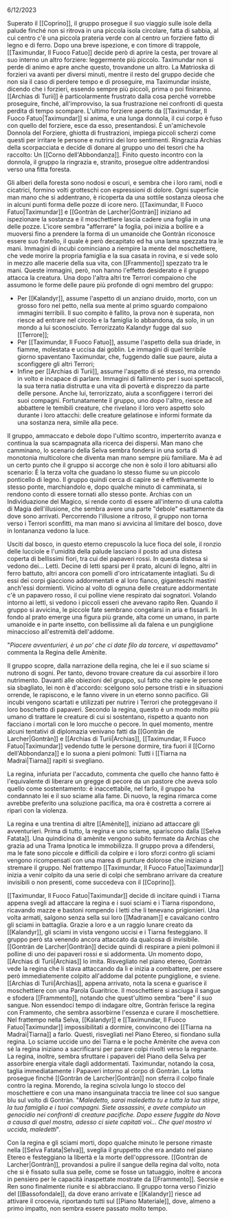 6/12/2023

Superato il [[Coprino]], il gruppo prosegue il suo viaggio sulle isole della palude finché non si ritrova in una piccola isola circolare, fatta di sabbia, al cui centro c'è una piccola prateria verde con al centro un forziere fatto di legno e di ferro.
Dopo una breve ispezione, e con timore di trappole, [[Taximundar, Il Fuoco Fatuo]] decide però di aprire la cesta, per trovare al suo interno un altro forziere: leggermente più piccolo.
Taximundar non si perde di animo e apre anche questo, trovandone un altro. 
La Matrioska di forzieri va avanti per diversi minuti, mentre il resto del gruppo decide che non sia il caso di perdere tempo e di proseguire, ma Taximundar insiste, dicendo che i forzieri, essendo sempre più piccoli, prima o poi finiranno. 
[[Archias di Turii]] è particolarmente frustrato dalla cosa perché vorrebbe proseguire, finché, all'improvviso, la sua frustrazione nei confronti di questa perdita di tempo scompare.
L'ultimo forziere aperto da [[Taximundar, Il Fuoco Fatuo|Taximundar]] si anima, e una lunga donnola, il cui corpo è fuso con quello del forziere, esce da esso, presentandosi. È un'amichevole Donnola del Forziere, ghiotta di frustrazioni, impiega piccoli scherzi come questi per irritare le persone e nutrirsi dei loro sentimenti. Ringrazia Archias della scorpacciata e decide di donare al gruppo uno dei tesori che ha raccolto: Un [[Corno dell'Abbondanza]]. 
Finito questo incontro con la donnola, il gruppo la ringrazia e, stranito, prosegue oltre addentrandosi verso una fitta foresta. 

Gli alberi della foresta sono nodosi e oscuri, e sembra che i loro rami, nodi e cicatrici, formino volti grotteschi con espressioni di dolore. Ogni superficie man mano che si addentrano, è ricoperta da una sottile sostanza oleosa che in alcuni punti forma delle pozze di icore nero. 
[[Taximundar, Il Fuoco Fatuo|Taximundar]] e [[Gontràn de Larcher|Gontràn]] iniziano ad ispezionare la sostanza e il moschettiere lascia cadere una foglia in una delle pozze. L'icore sembra "afferrare" la foglia, poi inizia a bollire e a muoversi fino a prendere la forma di un umanoide che Gontràn riconosce essere suo fratello, il quale è però decapitato ed ha una lama spezzata tra le mani. Immagini di incubi cominciano a riempire la mente del moschettiere, che vede morire la propria famiglia e la sua casata in rovina, e si vede solo in mezzo alle macerie della sua vita, con [[Frammento]] spezzato tra le mani. Queste immagini, però, non hanno l'effetto desiderato e il gruppo attacca la creatura.
Una dopo l'altra altri tre Terrori compaiono che assumono le forme delle paure più profonde di ogni membro del gruppo:
- Per [[Kalandyr]], assume l'aspetto di un anziano druido, morto, con un grosso foro nel petto, nella sua mente al primo sguardo compaiono immagini terribili. Il suo compito è fallito, la prova non è superata, non riesce ad entrare nel circolo e la famiglia lo abbandona, da solo, in un mondo a lui sconosciuto. Terrorizzato Kalandyr fugge dal suo [[Terrore]];
- Per [[Taximundar, Il Fuoco Fatuo]], assume l'aspetto della sua driade, in fiamme, molestata e uccisa dai goblin. Le immagini di quel terribile giorno spaventano Taximundar, che, fuggendo dalle sue paure, aiuta a sconfiggere gli altri Terrori;
- Infine per [[Archias di Turii]], assume l'aspetto di sé stesso, ma orrendo in volto e incapace di parlare. Immagini di fallimento per i suoi spettacoli, la sua terra natia distrutta e una vita di povertà e disprezzo da parte delle persone. Anche lui, terrorizzato, aiuta a sconfiggere i terrori dei suoi compagni.
Fortunatamente il gruppo, uno dopo l'altro, riesce ad abbattere le temibili creature, che rivelano il loro vero aspetto solo durante i loro attacchi: delle creature gelatinose e informi formate da una sostanza nera, simile alla pece. 

Il gruppo, ammaccato e debole dopo l'ultimo scontro, imperterrito avanza e continua la sua scampagnata alla ricerca dei dispersi. 
Man mano che camminano, lo scenario della Selva sembra fondersi in una sorta di monotonia multicolore che diventa man mano sempre più familiare. Ma è ad un certo punto che il gruppo si accorge che non è solo il loro abituarsi allo scenario: È la terza volta che guadano lo stesso fiume su un piccolo ponticello di legno. 
Il gruppo quindi cerca di capire se è effettivamente lo stesso ponte, marchiandolo e, dopo qualche minuto di camminata, si rendono conto di essere tornati allo stesso ponte. Archias con un Individuazione del Magico, si rende conto di essere all'interno di una calotta di Magia dell'illusione, che sembra avere una parte "debole" esattamente da dove sono arrivati. 
Percorrendo l'illusione a ritroso, il gruppo non torna verso i Terrori sconfitti, ma man mano si avvicina al limitare del bosco, dove in lontananza vedono la luce.

Usciti dal bosco, in questo eterno crepuscolo la luce fioca del sole, il ronzio delle lucciole e l'umidità della palude lasciano il posto ad una distesa coperta di bellissimi fiori, tra cui dei papaveri rossi. In questa distesa si vedono dei... Letti. Decine di letti sparsi per il prato, alcuni di legno, altri in ferro battuto, altri ancora con pomelli d'oro intricatamente intagliati. Su di essi dei corpi giacciono addormentati e al loro fianco, giganteschi mastini anch'essi dormienti. Vicino al volto di ognuna delle creature addormentate c'è un papavero rosso, il cui polline viene respirato dai sognatori. Volando intorno ai letti, si vedono i piccoli esseri che avevano rapito Ren. Quando il gruppo si avvicina, le piccole fate sembrano congelarsi in aria e fissarli. In fondo al prato emerge una figura più grande, alta come un umano, in parte umanoide e in parte insetto, con bellissime ali da falena e un pungiglione minaccioso all'estremità dell'addome. 

"*Piacere avventurieri, è un po' che ci date filo da torcere, vi aspettavamo*" commenta la Regina delle Amènite.

Il gruppo scopre, dalla narrazione della regina, che lei e il suo sciame si nutrono di sogni. Per tanto, devono trovare creature da cui assorbire il loro nutrimento. Davanti alle obiezioni del gruppo, sul fatto che rapire le persone sia sbagliato, lei non è d'accordo: scelgono solo persone tristi e in situazioni orrende, le rapiscono, e le fanno vivere in un eterno sonno pacifico. Gli incubi vengono scartati e utilizzati per nutrire i Terrori che proteggevano il loro boschetto di papaveri. Secondo la regina, questo è un modo molto più umano di trattare le creature di cui si sostentano, rispetto a quanto non facciano i mortali con le loro mucche o pecore. In quel momento, mentre alcuni tentativi di diplomazia venivano fatti da [[Gontràn de Larcher|Gontràn]] e [[Archias di Turii|Archias]], [[Taximundar, Il Fuoco Fatuo|Taximundar]] vedendo tutte le persone dormire, tira fuori il [[Corno dell'Abbondanza]] e lo suona a pieni polmoni: Tutti i [[Tiarna na Madraì|Tiarna]] rapiti si svegliano. 

La regina, infuriata per l'accaduto, commenta che quello che hanno fatto è l'equivalente di liberare un gregge di pecore da un pastore che aveva solo quello come sostentamento: è inaccettabile, nel farlo, il gruppo ha condannato lei e il suo sciame alla fame. Di nuovo, la regina rimarca come avrebbe preferito una soluzione pacifica, ma ora è costretta a correre ai ripari con la violenza.

La regina e una trentina di altre [[Amènite]], iniziano ad attaccare gli avventurieri. Prima di tutto, la regina e uno sciame, spariscono dalla [[Selva Fatata]]. Una quindicina di amènite vengono subito fermate da Archias che grazia ad una Trama Ipnotica le immobilizza. Il gruppo prova a difendersi, ma le fate sono piccole e difficili da colpire e i loro sforzi contro gli sciami vengono ricompensati con una marea di punture dolorose che iniziano a stremare il gruppo. Nel frattempo [[Taximundar, Il Fuoco Fatuo|Taximundar]] inizia a venir colpito da una serie di colpi che sembrano arrivare da creature invisibili o non presenti, come succedeva con il [[Coprino]]. 

[[Taximundar, Il Fuoco Fatuo|Taximundar]] decide di incitare quindi i Tiarna appena svegli ad attaccare la regina e i suoi sciami e i Tiarna rispondono, ricavando mazze e bastoni rompendo i letti che li tenevano prigionieri. Una volta armati, salgono senza sella sui loro [[Madranam]] e cavalcano contro gli sciami in battaglia. Grazie a loro e a un raggio lunare creato da [[Kalandyr]], gli sciami in vista vengono uccisi e i Tiarna festeggiano. 
Il gruppo però sta venendo ancora attaccato da qualcosa di invisibile. 
[[Gontràn de Larcher|Gontràn]] decide quindi di respirare a pieni polmoni il polline di uno dei papaveri rossi e si addormenta. Un momento dopo, [[Archias di Turii|Archias]] lo imita. 
Risvegliato nel piano etereo, Gontràn vede la regina che li stava attaccando da lì e inizia a combattere, per essere però immediatemente colpito all'addome dal potente pungiglione, e sviene. 
[[Archias di Turii|Archias]], appena arrivato, nota la scena e guarisce il moschettiere con una Parola Guaritrice. 
Il moschettiere si asciuga il sangue e sfodera [[Frammento]], notando che quest'ultimo sembra "bere" il suo sangue. 
Non essendoci tempo di indagare oltre, Gontràn ferisce la regina con Frammento, che sembra assorbirne l'essenza e curare il moschettiere. 
Nel frattempo nella Selva, [[Kalandyr]] e [[Taximundar, Il Fuoco Fatuo|Taximundar]] impossibilitati a dormire, convincono dei [[Tiarna na Madraì|Tiarna]] a farlo. Questi, risvegliati nel Piano Etereo, si fiondano sulla regina. Lo sciame uccide uno dei Tiarna e le poche Amènite che aveva con sé la regina iniziano a sacrificarsi per parare colpi rivolti verso la regnante. La regina, inoltre, sembra sfruttare i papaveri del Piano della Selva per assorbire energia vitale dagli addormentati. 
Taximundar, notando la cosa, taglia immediatamente i Papaveri intorno al corpo di Gontràn. 
La lotta prosegue finché [[Gontràn de Larcher|Gontràn]] non sferra il colpo finale contro la regina.
Morendo, la regina scivola lungo lo stocco del moschettiere e con una mano insanguinata traccia tre linee col suo sangue blu sul volto di Gontràn. "*Maledetto, sarai maledetto tu e tutta la tua stirpe, la tua famiglia e i tuoi compagni. Siete assassini, e avete compiuto un genocidio nei confronti di creature pacifiche. Dopo essere fuggite da Nova a causa di quel mostro, adesso ci siete capitati voi... Che quel mostro vi uccida, maledetti*".

Con la regina e gli sciami morti, dopo qualche minuto le persone rimaste nella [[Selva Fatata|Selva]], sveglia il gruppetto che era andato nel piano Etereo e festeggiano la libertà e la morte dell'oppressore. [[Gontràn de Larcher|Gontràn]], provandosi a pulire il sangue della regina dal volto, nota che si è fissato sulla sua pelle, come se fosse un tatuaggio, inoltre è ancora in pensiero per le capacità inaspettate mostrate da [[Frammento]]. 
Seorsie e Ren sono finalmente riunite e si abbracciano. 
Il gruppo torna verso l'inizio del [[Bassofondale]], da dove erano arrivate e [[Kalandyr]] riesce ad attivare il crocevia, riportando tutti sul [[Piano Materiale]], dove, almeno a primo impatto, non sembra essere passato molto tempo.